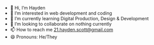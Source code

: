 - 👋 Hi, I’m Hayden
- 👀 I’m interested in web development and coding
- 🌱 I’m currently learning Digital Production, Design & Development
- 💞️ I’m looking to collaborate on nothing currently
- 📫 How to reach me 21.hayden.scott@gmail.com
- 😄 Pronouns: He/They

<!---
LonelyWeevil/LonelyWeevil is a ✨ special ✨ repository because its `README.md` (this file) appears on your GitHub profile.
You can click the Preview link to take a look at your changes.
--->
